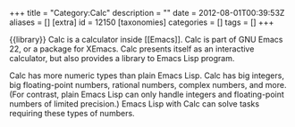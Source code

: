 +++
title = "Category:Calc"
description = ""
date = 2012-08-01T00:39:53Z
aliases = []
[extra]
id = 12150
[taxonomies]
categories = []
tags = []
+++

{{library}}
Calc is a calculator inside [[Emacs]]. Calc is part of GNU Emacs 22, or a package for XEmacs. Calc presents itself as an interactive calculator, but also provides a library to Emacs Lisp program.

Calc has more numeric types than plain Emacs Lisp. Calc has big integers, big floating-point numbers, rational numbers, complex numbers, and more. (For contrast, plain Emacs Lisp can only handle integers and floating-point numbers of limited precision.) Emacs Lisp with Calc can solve tasks requiring these types of numbers.
